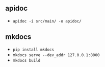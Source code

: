 ## apidoc
+ `apidoc -i src/main/ -o apidoc/`

## mkdocs
+ `pip install mkdocs`
+ `mkdocs serve --dev_addr 127.0.0.1:8000`
+ `mkdocs build`